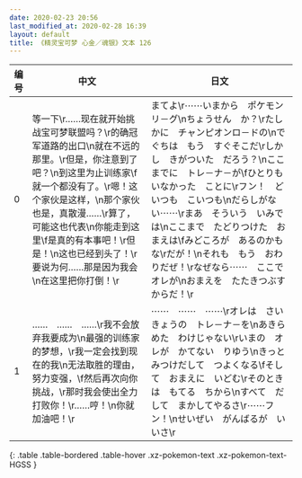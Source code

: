 ```yaml
---
date: 2020-02-23 20:56
last_modified_at: 2020-02-28 16:39
layout: default
title: 《精灵宝可梦 心金／魂银》文本 126
---
```

| 编号 | 中文 | 日文 |
| ---- | ---- | ---- |
| 0 | 等一下\r……现在就开始挑战宝可梦联盟吗？\r的确冠军道路的出口\n就在不远的那里。\r但是，你注意到了吧？\n到这里为止训练家\f就一个都没有了。\r嗯！这个家伙是这样，\n那个家伙也是，真散漫……\r算了，可能这也代表\n你能走到这里\f是真的有本事吧！\r但是！\n这也已经到头了！\r要说为何……那是因为我会\n在这里把你打倒！\r | まてよ\r⋯⋯いまから　ポケモン　リ－グ\nちょうせん　か？\rたしかに　チャンピオンロ－ドの\nでぐちは　もう　すぐそこだ\rしかし　きがついた　だろう？\nここまでに　トレ－ナ－が\fひとりも　いなかった　ことに\rフン！　どいつも　こいつも\nだらしがない⋯⋯\rまあ　そういう　いみでは\nここまで　たどりつけた　おまえは\fみどころが　あるのかもな\rだが！\nそれも　もう　おわりだぜ！\rなぜなら⋯⋯　ここで　オレが\nおまえを　たたきつぶすからだ！\r |
| 1 | ……　……　……\r我不会放弃我要成为\n最强的训练家的梦想，\r我一定会找到现在的我\n无法取胜的理由，努力变强，\f然后再次向你挑战，\r那时我会使出全力打败你！\r……哼！\n你就加油吧！\r | ⋯⋯　⋯⋯　⋯⋯\rオレは　さいきょうの　トレ－ナ－を\nあきらめた　わけじゃない\rいまの　オレが　かてない　りゆう\nきっと　みつけだして　つよくなる\fそして　おまえに　いどむ\rそのときは　もてる　ちから\nすべて　だして　まかしてやるさ\r⋯⋯フン！\nせいぜい　がんばるが　いいさ\r |
{: .table .table-bordered .table-hover .xz-pokemon-text .xz-pokemon-text-HGSS }